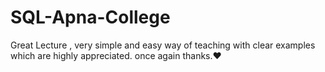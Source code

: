 # SQL-Apna-College
Great Lecture , very simple and easy way of teaching with clear examples which are highly appreciated.  once again thanks.❤️
